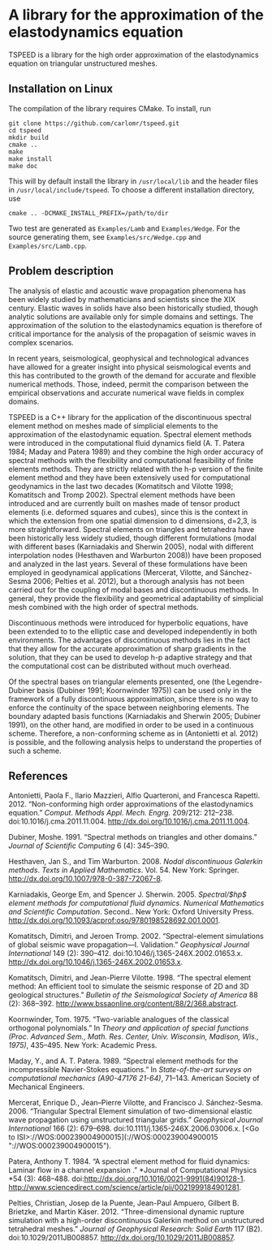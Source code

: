 A library for the approximation of the elastodynamics equation 
==============================================================

TSPEED is a library for the high order approximation of the elastodynamics equation on triangular unstructured meshes.

Installation on Linux
---------------------
The compilation of the library requires CMake. To install, run

    git clone https://github.com/carlomr/tspeed.git  
    cd tspeed  
    mkdir build  
    cmake ..  
    make
    make install  
    make doc  

This will by default install the library in `/usr/local/lib` and the header files in `/usr/local/include/tspeed`. To choose a different installation directory, use

    cmake .. -DCMAKE_INSTALL_PREFIX=/path/to/dir

Two test are generated as `Examples/Lamb` and `Examples/Wedge`. For the source generating them, see `Examples/src/Wedge.cpp` and `Examples/src/Lamb.cpp`.

Problem description
-------------------
The analysis of elastic and acoustic wave propagation phenomena has been
widely studied by mathematicians and scientists since the XIX century.
Elastic waves in solids have also been historically studied, though
analytic solutions are available only for simple domains and settings.
The approximation of the solution to the elastodynamics equation is
therefore of critical importance for the analysis of the propagation of
seismic waves in complex scenarios.

In recent years, seismological, geophysical and technological advances
have allowed for a greater insight into physical seismological events
and this has contributed to the growth of the demand for accurate and
flexible numerical methods. Those, indeed, permit the comparison between
the empirical observations and accurate numerical wave fields in complex
domains.

TSPEED is a C++ library for the
application of the discontinuous spectral element method on meshes made
of simplicial elements to the approximation of the elastodynamic
equation. Spectral element methods were introduced in the computational
fluid dynamics field (A. T. Patera 1984; Maday and Patera 1989) and they
combine the high order accuracy of spectral methods with the flexibility
and computational feasibility of finite elements methods. They are
strictly related with the h-p version of the finite element method and
they have been extensively used for computational geodynamics in the
last two decades (Komatitsch and Vilotte 1998; Komatitsch and Tromp
2002). Spectral element methods have been introduced and are currently
built on mashes made of tensor product elements (i.e. deformed squares
and cubes), since this is the context in which the extension from one
spatial dimension to d dimensions, d=2,3, is more straightforward.
Spectral elements on triangles and tetrahedra have been historically
less widely studied, though different formulations (modal with different
bases (Karniadakis and Sherwin 2005), nodal with different interpolation
nodes (Hesthaven and Warburton 2008)) have been proposed and analyzed in
the last years. Several of these formulations have been employed in
geodynamical applications (Mercerat, Vilotte, and Sánchez-Sesma 2006;
Pelties et al. 2012), but a thorough analysis has not been carried out
for the coupling of modal bases and discontinuous methods. In general,
they provide the flexibility and geometrical adaptability of simplicial
mesh combined with the high order of spectral methods.

Discontinuous methods were introduced for hyperbolic equations, have
been extended to to the elliptic case and developed independently in
both environments. The advantages of discontinuous methods lies in the
fact that they allow for the accurate approximation of sharp gradients
in the solution, that they can be used to develop h-p adaptive strategy
and that the computational cost can be distributed without much
overhead.

Of the spectral bases on triangular elements presented, one (the
Legendre-Dubiner basis (Dubiner 1991; Koornwinder 1975)) can be used
only in the framework of a fully discontinuous approximation, since
there is no way to enforce the continuity of the space between
neighboring elements. The boundary adapted basis functions (Karniadakis
and Sherwin 2005; Dubiner 1991), on the other hand, are modified in
order to be used in a continuous scheme. Therefore, a non-conforming
scheme as in (Antonietti et al. 2012) is possible, and the following
analysis helps to understand the properties of such a scheme.

References
----------
Antonietti, Paola F., Ilario Mazzieri, Alfio Quarteroni, and Francesca
Rapetti. 2012. “Non-conforming high order approximations of the
elastodynamics equation.” *Comput. Methods Appl. Mech. Engrg.* 209/212:
212–238. doi:10.1016/j.cma.2011.11.004.
<http://dx.doi.org/10.1016/j.cma.2011.11.004>.

Dubiner, Moshe. 1991. “Spectral methods on triangles and other domains.”
*Journal of Scientific Computing* 6 (4): 345–390.

Hesthaven, Jan S., and Tim Warburton. 2008. *Nodal discontinuous
Galerkin methods*. *Texts in Applied Mathematics*. Vol. 54. New York:
Springer. <http://dx.doi.org/10.1007/978-0-387-72067-8>.

Karniadakis, George Em, and Spencer J. Sherwin. 2005. *Spectral/\$hp\$
element methods for computational fluid dynamics*. *Numerical
Mathematics and Scientific Computation*. Second.. New York: Oxford
University Press.
<http://dx.doi.org/10.1093/acprof:oso/9780198528692.001.0001>.

Komatitsch, Dimitri, and Jeroen Tromp. 2002. “Spectral-element
simulations of global seismic wave propagation—I. Validation.”
*Geophysical Journal International* 149 (2): 390–412.
doi:10.1046/j.1365-246X.2002.01653.x.
<http://dx.doi.org/10.1046/j.1365-246X.2002.01653.x>.

Komatitsch, Dimitri, and Jean-Pierre Vilotte. 1998. “The spectral
element method: An efficient tool to simulate the seismic response of 2D
and 3D geological structures.” *Bulletin of the Seismological Society of
America* 88 (2): 368–392.
<http://www.bssaonline.org/content/88/2/368.abstract>.

Koornwinder, Tom. 1975. “Two-variable analogues of the classical
orthogonal polynomials.” In *Theory and application of special functions
(Proc. Advanced Sem., Math. Res. Center, Univ. Wisconsin, Madison, Wis.,
1975)*, 435–495. New York: Academic Press.

Maday, Y., and A. T. Patera. 1989. “Spectral element methods for the
incompressible Navier-Stokes equations.” In *State-of-the-art surveys on
computational mechanics (A90-47176 21-64)*, 71–143. American Society of
Mechanical Engineers.

Mercerat, Enrique D., Jean–Pierre Vilotte, and Francisco J.
Sánchez-Sesma. 2006. “Triangular Spectral Element simulation of
two-dimensional elastic wave propagation using unstructured triangular
grids.” *Geophysical Journal International* 166 (2): 679–698.
doi:10.1111/j.1365-246X.2006.03006.x. [\<Go to
ISI\>://WOS:000239004900015](<Go to ISI>://WOS:000239004900015 "<Go to ISI>://WOS:000239004900015").

Patera, Anthony T. 1984. “A spectral element method for fluid dynamics:
Laminar flow in a channel expansion .” *Journal of Computational Physics
*54 (3): 468–488. doi:http://dx.doi.org/10.1016/0021-9991(84)90128-1.
<http://www.sciencedirect.com/science/article/pii/0021999184901281>.

Pelties, Christian, Josep de la Puente, Jean-Paul Ampuero, Gilbert B.
Brietzke, and Martin Käser. 2012. “Three-dimensional dynamic rupture
simulation with a high-order discontinuous Galerkin method on
unstructured tetrahedral meshes.” *Journal of Geophysical Research:
Solid Earth* 117 (B2). doi:10.1029/2011JB008857.
<http://dx.doi.org/10.1029/2011JB008857>.



